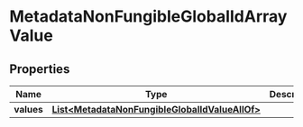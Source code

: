 

# MetadataNonFungibleGlobalIdArrayValue


## Properties

| Name | Type | Description | Notes |
|------------ | ------------- | ------------- | -------------|
|**values** | [**List&lt;MetadataNonFungibleGlobalIdValueAllOf&gt;**](MetadataNonFungibleGlobalIdValueAllOf.md) |  |  |



